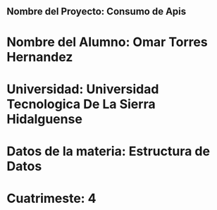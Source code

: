## Nombre del Proyecto: Consumo de Apis

# Nombre del Alumno: Omar Torres Hernandez
# Universidad: Universidad Tecnologica De La Sierra Hidalguense
# Datos de la materia: Estructura de Datos
# Cuatrimeste: 4